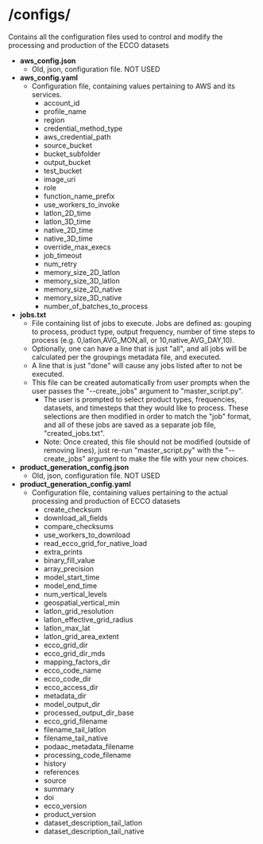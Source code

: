 # **/configs/**
Contains all the configuration files used to control and modify the processing and production of the ECCO datasets
- **aws_config.json**
  - Old, json, configuration file. NOT USED
- **aws_config.yaml**
  - Configuration file, containing values pertaining to AWS and its services.
    - account_id
    - profile_name
    - region
    - credential_method_type
    - aws_credential_path
    - source_bucket
    - bucket_subfolder
    - output_bucket
    - test_bucket
    - image_uri
    - role
    - function_name_prefix
    - use_workers_to_invoke
    - latlon_2D_time
    - latlon_3D_time
    - native_2D_time
    - native_3D_time
    - override_max_execs
    - job_timeout
    - num_retry
    - memory_size_2D_latlon
    - memory_size_3D_latlon
    - memory_size_2D_native
    - memory_size_3D_native
    - number_of_batches_to_process
- **jobs.txt**
  - File containing list of jobs to execute. Jobs are defined as: gouping to process, product type, output frequency, number of time steps to process (e.g. 0,latlon,AVG_MON,all, or 10,native,AVG_DAY,10).
  - Optionally, one can have a line that is just "all", and all jobs will be calculated per the groupings metadata file, and executed.
  - A line that is just "done" will cause any jobs listed after to not be executed.
  - This file can be created automatically from user prompts when the user passes the "--create_jobs" argument to "master_script.py".
    - The user is prompted to select product types, frequencies, datasets, and timesteps that they would like to process. These selections are then modified in order to match the "job" format, and all of these jobs are saved as a separate job file, "created_jobs.txt".
    - Note: Once created, this file should not be modified (outside of removing lines), just re-run "master_script.py" with the "--create_jobs" argument to make the file with your new choices.
- **product_generation_config.json**
  - Old, json, configuration file. NOT USED
- **product_generation_config.yaml**
  - Configuration file, containing values pertaining to the actual processing and production of ECCO datasets
    - create_checksum
    - download_all_fields
    - compare_checksums
    - use_workers_to_download
    - read_ecco_grid_for_native_load
    - extra_prints
    - binary_fill_value
    - array_precision
    - model_start_time
    - model_end_time
    - num_vertical_levels
    - geospatial_vertical_min
    - latlon_grid_resolution
    - latlon_effective_grid_radius
    - latlon_max_lat
    - latlon_grid_area_extent
    - ecco_grid_dir
    - ecco_grid_dir_mds
    - mapping_factors_dir
    - ecco_code_name
    - ecco_code_dir
    - ecco_access_dir
    - metadata_dir
    - model_output_dir
    - processed_output_dir_base
    - ecco_grid_filename
    - filename_tail_latlon
    - filename_tail_native
    - podaac_metadata_filename
    - processing_code_filename
    - history
    - references
    - source
    - summary
    - doi
    - ecco_version
    - product_version
    - dataset_description_tail_latlon
    - dataset_description_tail_native
